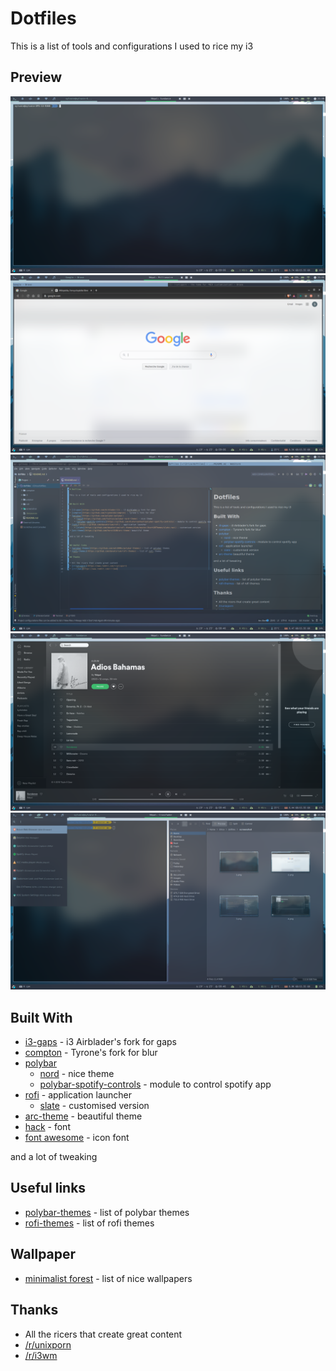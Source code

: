 # Dotfiles

This is a list of tools and configurations I used to rice my i3

## Preview

![Alt text](images/screenshots/1.png)
![Alt text](images/screenshots/2.png)
![Alt text](images/screenshots/3.png)
![Alt text](images/screenshots/4.png)
![Alt text](images/screenshots/5.png)

## Built With

* [i3-gaps](https://github.com/Airblader/i3) - i3 Airblader's fork for gaps
* [compton](https://github.com/tryone144/compton) - Tyrone's fork for blur
* [polybar](https://github.com/polybar/polybar) 
    * [nord](https://github.com/Yucklys/polybar-nord-theme) - nice theme
    * [polybar-spotify-controls](https://github.com/dietervanhoof/polybar-spotify-controls) - module to control spotify app
* [rofi](https://github.com/davatorium/rofi) - application launcher
    * [slate](https://github.com/davatorium/rofi-themes/blob/master/User%20Themes/slate.rasi) - customised version 
* [arc-theme](https://github.com/horst3180/arc-theme) - beautiful theme
* [hack](https://github.com/source-foundry/Hack) - font
* [font awesome](https://github.com/FortAwesome/Font-Awesome) - icon font
    
and a lot of tweaking


## Useful links
* [polybar-themes](https://github.com/adi1090x/polybar-themes) - list of polybar themes
* [rofi-themes](https://github.com/davatorium/rofi-themes) - list of rofi themes

## Wallpaper
* [minimalist forest](https://wallpaperaccess.com/minimalist-forest) - list of nice wallpapers

## Thanks

* All the ricers that create great content
* [/r/unixporn](https://www.reddit.com/r/unixporn)
* [/r/i3wm](https://www.reddit.com/r/i3wm)
